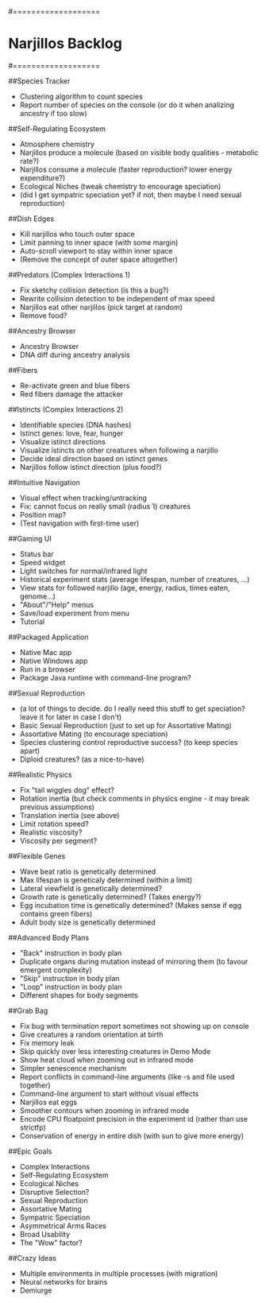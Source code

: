 #===================
# Narjillos Backlog
#===================

##Species Tracker
* Clustering algorithm to count species
* Report number of species on the console (or do it when analizing ancestry if too slow)

##Self-Regulating Ecosystem
* Atmosphere chemistry
* Narjillos produce a molecule (based on visible body qualities - metabolic rate?)
* Narjillos consume a molecule (faster reproduction? lower energy expenditure?)
* Ecological Niches (tweak chemistry to encourage speciation)
* (did I get sympatric speciation yet? if not, then maybe I need sexual reproduction)

##Dish Edges
* Kill narjillos who touch outer space
* Limit panning to inner space (with some margin)
* Auto-scroll viewport to stay within inner space
* (Remove the concept of outer space altogether)

##Predators (Complex Interactions 1)
* Fix sketchy collision detection (is this a bug?)
* Rewrite collision detection to be independent of max speed
* Narjillos eat other narjillos (pick target at random)
* Remove food?

##Ancestry Browser
* Ancestry Browser
* DNA diff during ancestry analysis

##Fibers
* Re-activate green and blue fibers
* Red fibers damage the attacker

##Istincts (Complex Interactions 2)
* Identifiable species (DNA hashes)
* Istinct genes: love, fear, hunger
* Visualize istinct directions
* Visualize istincts on other creatures when following a narjillo
* Decide ideal direction based on istinct genes
* Narjillos follow istinct direction (plus food?)

##Intuitive Navigation
* Visual effect when tracking/untracking
* Fix: cannot focus on really small (radius 1) creatures
* Position map?
* (Test navigation with first-time user)

##Gaming UI
* Status bar
* Speed widget
* Light switches for normal/infrared light
* Historical experiment stats (average lifespan, number of creatures, ...)
* View stats for followed narjillo (age, energy, radius, times eaten, genome...)
* "About"/"Help" menus
* Save/load experiment from menu
* Tutorial

##Packaged Application
* Native Mac app
* Native Windows app
* Run in a browser
* Package Java runtime with command-line program?

##Sexual Reproduction
* (a lot of things to decide. do I really need this stuff to get speciation? leave it for later in case I don't)
* Basic Sexual Reproduction (just to set up for Assortative Mating)
* Assortative Mating (to encourage speciation)
* Species clustering control reproductive success? (to keep species apart)
* Diploid creatures? (as a nice-to-have)

##Realistic Physics
* Fix "tail wiggles dog" effect?
* Rotation inertia (but check comments in physics engine - it may break previous assumptions)
* Translation inertia (see above)
* Limit rotation speed?
* Realistic viscosity?
* Viscosity per segment?

##Flexible Genes
* Wave beat ratio is genetically determined
* Max lifespan is geneticaly determined (within a limit)
* Lateral viewfield is genetically determined?
* Growth rate is genetically determined? (Takes energy?)
* Egg incubation time is genetically determined? (Makes sense if egg contains green fibers)
* Adult body size is genetically determined

##Advanced Body Plans
* "Back" instruction in body plan
* Duplicate organs during mutation instead of mirroring them (to favour emergent complexity)
* "Skip" instruction in body plan
* "Loop" instruction in body plan
* Different shapes for body segments

##Grab Bag
* Fix bug with termination report sometimes not showing up on console
* Give creatures a random orientation at birth
* Fix memory leak
* Skip quickly over less interesting creatures in Demo Mode
* Show heat cloud when zooming out in infrared mode
* Simpler senescence mechanism
* Report conflicts in command-line arguments (like -s and file used together)
* Command-line argument to start without visual effects
* Narjillos eat eggs
* Smoother contours when zooming in infrared mode
* Encode CPU floatpoint precision in the experiment id (rather than use strictfp)
* Conservation of energy in entire dish (with sun to give more energy)

##Epic Goals
* Complex Interactions
* Self-Regulating Ecosystem
* Ecological Niches
* Disruptive Selection?
* Sexual Reproduction
* Assortative Mating
* Sympatric Speciation
* Asymmetrical Arms Races
* Broad Usability
* The "Wow" factor?

##Crazy Ideas
* Multiple environments in multiple processes (with migration)
* Neural networks for brains
* Demiurge
